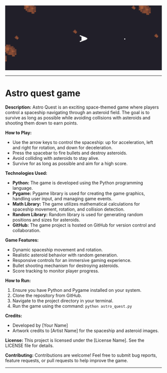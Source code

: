 ![Astro Quest](test.png)

---
# Astro quest game

**Description:**
Astro Quest is an exciting space-themed game where players control a spaceship navigating through an asteroid field. The goal is to survive as long as possible while avoiding collisions with asteroids and shooting them down to earn points.

**How to Play:**
- Use the arrow keys to control the spaceship: up for acceleration, left and right for rotation, and down for deceleration.
- Press the spacebar to fire bullets and destroy asteroids.
- Avoid colliding with asteroids to stay alive.
- Survive for as long as possible and aim for a high score.

**Technologies Used:**
- **Python:** The game is developed using the Python programming language.
- **Pygame:** Pygame library is used for creating the game graphics, handling user input, and managing game events.
- **Math Library:** The game utilizes mathematical calculations for spaceship movement, rotation, and collision detection.
- **Random Library:** Random library is used for generating random positions and sizes for asteroids.
- **GitHub:** The game project is hosted on GitHub for version control and collaboration.

**Game Features:**
- Dynamic spaceship movement and rotation.
- Realistic asteroid behavior with random generation.
- Responsive controls for an immersive gaming experience.
- Bullet shooting mechanism for destroying asteroids.
- Score tracking to monitor player progress.

**How to Run:**
1. Ensure you have Python and Pygame installed on your system.
2. Clone the repository from GitHub.
3. Navigate to the project directory in your terminal.
4. Run the game using the command: `python astro_quest.py`

**Credits:**
- Developed by [Your Name]
- Artwork credits to [Artist Name] for the spaceship and asteroid images.

**License:**
This project is licensed under the [License Name]. See the LICENSE file for details.

**Contributing:**
Contributions are welcome! Feel free to submit bug reports, feature requests, or pull requests to help improve the game.

---
